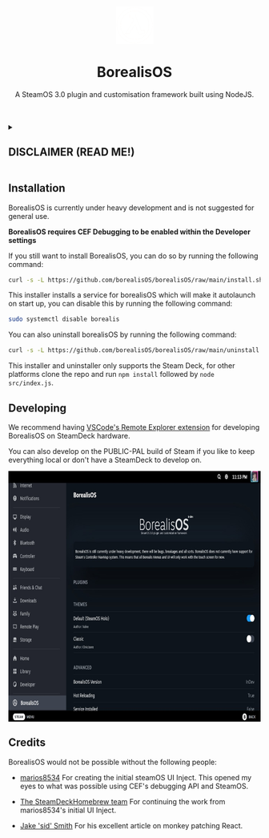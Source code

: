 <p align="center">
<img width="75px" src="./assets/lambda.png" align="center"></img>
</p>
<h1 align="center">BorealisOS</h1>
<p align="center">A SteamOS 3.0 plugin and customisation framework built using NodeJS.</p>

<br>
<br>

<details>
<summary>
<h2>DISCLAIMER (READ ME!)</h22>
</summary>

```
BorealisOS is a plugin manager that gives (currently) unrestricted access to SteamOS's JavaScript instance. 

Valve binds all SteamOS system functions to this JavaScript instance. Treat installing BorealisOS plugins like installing 
apps that require administrator rights because they quite literally can perform administrator actions without you even 
knowing.

Make sure you review all plugins you install and DO NOT install any plugins you do not inherently trust. Anything with
obfuscation or not very readable code is a big red flag. It would take not even 20 lines of JavaScript to steal your
account token and factory reset the device.

We are not responsible for any device damage caused by using BorealisOS.
```

</details>

<h2>Installation</h2>
BorealisOS is currently under heavy development and is not suggested for general use.

__BorealisOS requires CEF Debugging to be enabled within the Developer settings__

If you still want to install BorealisOS, you can do so by running the following command:

```sh
curl -s -L https://github.com/borealisOS/borealisOS/raw/main/install.sh | sudo sh
```

This installer installs a service for borealisOS which will make it autolaunch on start up, you can disable this by running the following command:

```sh
sudo systemctl disable borealis
```

You can also uninstall borealisOS by running the following command:

```sh
curl -s -L https://github.com/borealisOS/borealisOS/raw/main/uninstall.sh | sudo sh
```


This installer and uninstaller only supports the Steam Deck, for other platforms clone the repo and run `npm install` followed by `node src/index.js`.
## Developing
We recommend having [VSCode's Remote Explorer extension](https://code.visualstudio.com/docs/remote/ssh) for developing BorealisOS on SteamDeck hardware.

You can also develop on the PUBLIC-PAL build of Steam if you like to keep everything local or don't have a SteamDeck to develop on.

<p align="center">
<img height="500px" src="./assets/settingsPage.jpg" align="center"></img>
</p>

## Credits
BorealisOS would not be possible without the following people:

- [marios8534](https://github.com/marios8543) For creating the initial steamOS UI Inject. This opened my eyes to what was possible using CEF's debugging API and SteamOS.

- [The SteamDeckHomebrew team](https://github.com/SteamDeckHomebrew) For continuing the work from marios8534's initial UI Inject.

- [Jake 'sid' Smith](https://github.com/JakeSidSmith) For his excellent article on monkey patching React.
